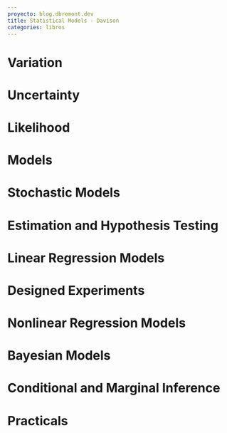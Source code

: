 ```yaml
---
proyecto: blog.dbremont.dev
title: Statistical Models - Davison
categories: libros
---
```


<!--more-->

# Variation
# Uncertainty
# Likelihood
# Models
# Stochastic Models
# Estimation and Hypothesis Testing
# Linear Regression Models
# Designed Experiments
# Nonlinear Regression Models
# Bayesian Models
# Conditional and Marginal Inference
# Practicals